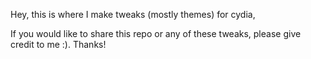 
Hey, this is where I make tweaks (mostly themes) for cydia,

If you would like to share this repo or any of these tweaks, please give credit to me :). Thanks!
